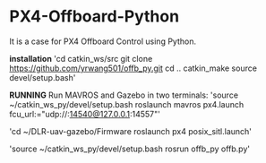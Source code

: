 # PX4-Offboard-Python
It is a case for PX4 Offboard Control using Python.

**installation**
'cd catkin_ws/src
git clone https://github.com/yrwang501/offb_py.git
cd ..
catkin_make
source devel/setup.bash'

**RUNNING**
Run MAVROS and Gazebo in two terminals:
'source ~/catkin_ws_py/devel/setup.bash
roslaunch mavros px4.launch fcu_url:="udp://:14540@127.0.0.1:14557"'

'cd ~/DLR-uav-gazebo/Firmware
roslaunch px4 posix_sitl.launch'

'source ~/catkin_ws_py/devel/setup.bash
rosrun offb_py offb.py'

